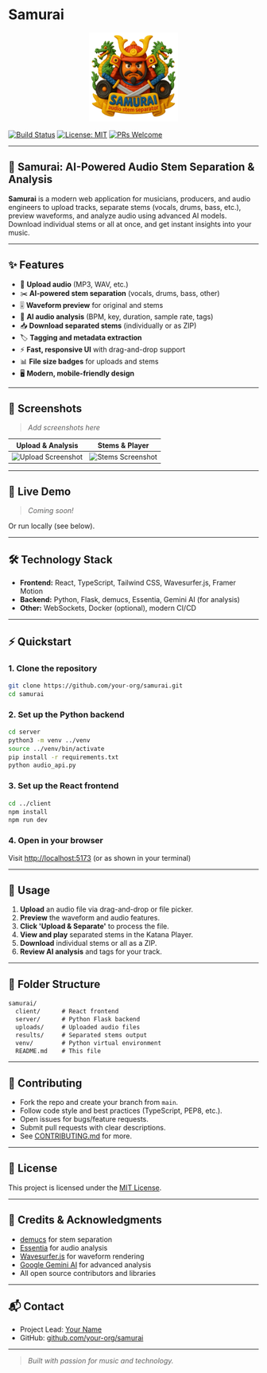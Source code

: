 # Samurai

<!-- Project Logo -->
<p align="center">
  <img src="client/src/assets/logo/samurai-logo-v1-removebg.png" alt="Samurai Logo" width="180" />
</p>

[![Build Status](https://img.shields.io/badge/build-passing-brightgreen)](https://github.com/your-org/samurai/actions)
[![License: MIT](https://img.shields.io/badge/License-MIT-yellow.svg)](LICENSE)
[![PRs Welcome](https://img.shields.io/badge/PRs-welcome-blue.svg)](CONTRIBUTING.md)

---

## 🎵 Samurai: AI-Powered Audio Stem Separation & Analysis

**Samurai** is a modern web application for musicians, producers, and audio engineers to upload tracks, separate stems (vocals, drums, bass, etc.), preview waveforms, and analyze audio using advanced AI models. Download individual stems or all at once, and get instant insights into your music.

---

## ✨ Features

- 🎤 **Upload audio** (MP3, WAV, etc.)
- ✂️ **AI-powered stem separation** (vocals, drums, bass, other)
- 🎚️ **Waveform preview** for original and stems
- 🤖 **AI audio analysis** (BPM, key, duration, sample rate, tags)
- 📥 **Download separated stems** (individually or as ZIP)
- 🏷️ **Tagging and metadata extraction**
- ⚡ **Fast, responsive UI** with drag-and-drop support
- 📊 **File size badges** for uploads and stems
- 🖥️ **Modern, mobile-friendly design**

---

## 📸 Screenshots

> _Add screenshots here_

| Upload & Analysis | Stems & Player |
|------------------|---------------|
| ![Upload Screenshot](docs/screenshots/upload.png) | ![Stems Screenshot](docs/screenshots/stems.png) |

---

## 🚀 Live Demo

> _Coming soon!_

Or run locally (see below).

---

## 🛠️ Technology Stack

- **Frontend:** React, TypeScript, Tailwind CSS, Wavesurfer.js, Framer Motion
- **Backend:** Python, Flask, demucs, Essentia, Gemini AI (for analysis)
- **Other:** WebSockets, Docker (optional), modern CI/CD

---

## ⚡ Quickstart

### 1. Clone the repository
```bash
git clone https://github.com/your-org/samurai.git
cd samurai
```

### 2. Set up the Python backend
```bash
cd server
python3 -m venv ../venv
source ../venv/bin/activate
pip install -r requirements.txt
python audio_api.py
```

### 3. Set up the React frontend
```bash
cd ../client
npm install
npm run dev
```

### 4. Open in your browser
Visit [http://localhost:5173](http://localhost:5173) (or as shown in your terminal)

---

## 📖 Usage

1. **Upload** an audio file via drag-and-drop or file picker.
2. **Preview** the waveform and audio features.
3. **Click 'Upload & Separate'** to process the file.
4. **View and play** separated stems in the Katana Player.
5. **Download** individual stems or all as a ZIP.
6. **Review AI analysis** and tags for your track.

---

## 📁 Folder Structure

```
samurai/
  client/      # React frontend
  server/      # Python Flask backend
  uploads/     # Uploaded audio files
  results/     # Separated stems output
  venv/        # Python virtual environment
  README.md    # This file
```

---

## 🤝 Contributing

- Fork the repo and create your branch from `main`.
- Follow code style and best practices (TypeScript, PEP8, etc.).
- Open issues for bugs/feature requests.
- Submit pull requests with clear descriptions.
- See [CONTRIBUTING.md](CONTRIBUTING.md) for more.

---

## 📝 License

This project is licensed under the [MIT License](LICENSE).

---

## 🙏 Credits & Acknowledgments

- [demucs](https://github.com/facebookresearch/demucs) for stem separation
- [Essentia](https://essentia.upf.edu/) for audio analysis
- [Wavesurfer.js](https://wavesurfer-js.org/) for waveform rendering
- [Google Gemini AI](https://ai.google.dev/) for advanced analysis
- All open source contributors and libraries

---

## 📬 Contact

- Project Lead: [Your Name](mailto:your.email@example.com)
- GitHub: [github.com/your-org/samurai](https://github.com/your-org/samurai)

---

> _Built with passion for music and technology._ 